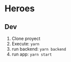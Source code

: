 # Heroes

## Dev

1. Clone proyect
2. Execute: `yarn`
3. run backend: `yarn backend`
4. run app: `yarn start`
